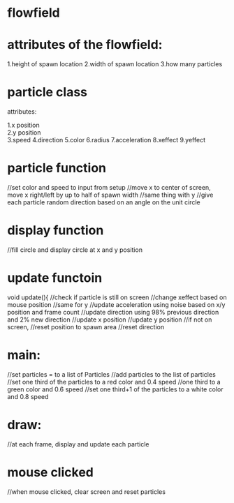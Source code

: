 # flowfield

# attributes of the flowfield:
 1.height of spawn location
 2.width of spawn location
 3.how many particles

# particle class

  attributes:
  
  1.x position  
  2.y position  
  3.speed
  4.direction
  5.color
  6.radius
  7.acceleration
  8.xeffect
  9.yeffect
  
# particle function
  //set color and speed to input from setup
  //move x to center of screen, move x right/left by up to half of spawn width
  //same thing with y
  //give each particle random direction based on an angle on the unit circle

# display function
  //fill circle and display circle at x and y position

# update functoin
  void update(){
   //check if particle is still on screen
   //change xeffect based on mouse position
   //same for y
   //update acceleration using noise based on x/y position and frame count
   //update direction using 98% previous direction and 2% new direction
   //update x position
   //update y position 
   //if not on screen,
   //reset position to spawn area
   //reset direction

# main:
  //set particles = to a list of Particles
  //add particles to the list of particles
  //set one third of the particles to a red color and 0.4 speed
  //one third to a green color and 0.6 speed
  //set one third+1 of the particles to a white color and 0.8 speed


# draw:
  //at each frame, display and update each particle

# mouse clicked
 //when mouse clicked, clear screen and reset particles
